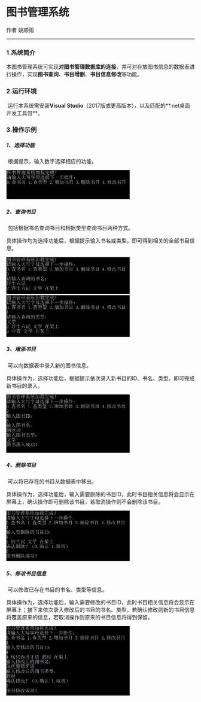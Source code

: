 # 图书管理系统
作者  姚顺雨

---
### 1.系统简介
​        本图书管理系统可实现**对图书管理数据库的连接**，并可对存放图书信息的数据表进行操作，实现**图书查询**、**书目增删**、**书目信息修改**等功能。

### 2.运行环境

​        运行本系统需安装**Visual Studio**（2017版或更高版本），以及匹配的**.net桌面开发工具包**。

### 3.操作示例
##### 1、选择功能
​        根据提示，输入数字选择相应的功能。

<img src="picture\Welcome.png" alt="选择功能" width="330">

##### 2、查询书目

​        包括根据书名查询书目和根据类型查询书目两种方式。

​        具体操作均为选择功能后，根据提示输入书名或类型，即可得到相关的全部书目信息。

<img src="picture\SearchName.png" alt="查找书名" width="330">

<img src="picture\SearchType.png" alt="查找类型" width="330">

##### 3、增添书目

​        可以向数据表中录入新的图书信息。

​        具体操作为，选择功能后，根据提示依次录入新书目的ID、书名、类型，即可完成新书目的录入。

<img src="picture\AddBook.png" alt="增添书目" width="330">

##### 4、删除书目

​        可以将已存在的书目从数据表中移出。

​        具体操作为，选择功能后，输入需要删除的书目ID，此时书目相关信息将会显示在屏幕上，确认操作即可删除该书目，若取消操作则不会删除该书目。

<img src="picture\DeleteBook.png" alt="删除书目" width="330">

##### 5、修改书目信息

​        可以修改已存在书目的书名、类型等信息。

​        具体操作为，选择功能后，输入需要修改的书目ID，此时书目相关信息将会显示在屏幕上；接下来依次录入修改后的书目的书名、类型，若确认修改则新的书目信息将覆盖原来的信息，若取消操作则原来的书目信息将得到保留。

<img src="picture\UpdateBook.png" alt="修改书目信息" width="330">






